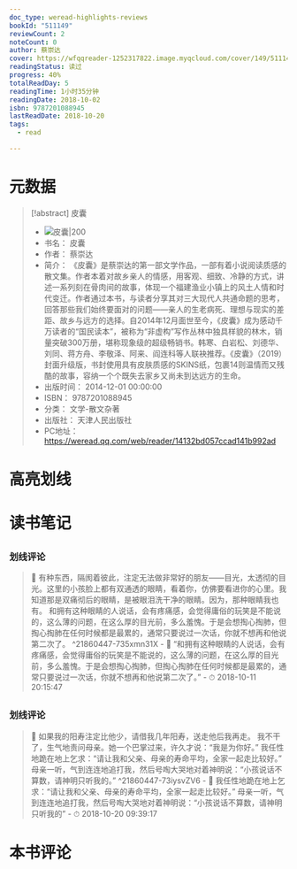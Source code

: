 ```yaml
---
doc_type: weread-highlights-reviews
bookId: "511149"
reviewCount: 2
noteCount: 0
author: 蔡崇达
cover: https://wfqqreader-1252317822.image.myqcloud.com/cover/149/511149/t7_511149.jpg
readingStatus: 读过
progress: 40%
totalReadDay: 5
readingTime: 1小时35分钟
readingDate: 2018-10-02
isbn: 9787201088945
lastReadDate: 2018-10-20
tags:
  - read

---
```

# 元数据
> [!abstract] 皮囊
> - ![ 皮囊|200](https://wfqqreader-1252317822.image.myqcloud.com/cover/149/511149/t7_511149.jpg)
> - 书名： 皮囊
> - 作者： 蔡崇达
> - 简介： 《皮囊》是蔡崇达的第一部文学作品，一部有着小说阅读质感的散文集。作者本着对故乡亲人的情感，用客观、细致、冷静的方式，讲述一系列刻在骨肉间的故事，体现一个福建渔业小镇上的风土人情和时代变迁。作者通过本书，与读者分享其对三大现代人共通命题的思考，回答那些我们始终要面对的问题——亲人的生老病死、理想与现实的差距、故乡与远方的选择。自2014年12月面世至今，《皮囊》成为感动千万读者的“国民读本”，被称为“非虚构”写作丛林中独具样貌的林木，销量突破300万册，堪称现象级的超级畅销书。韩寒、白岩松、刘德华、刘同、蒋方舟、李敬泽、阿来、阎连科等人联袂推荐。《皮囊》（2019）封面升级版，书封使用具有皮肤质感的SKINS纸，包裹14则温情而又残酷的故事，容纳一个个既失去家乡又尚未到达远方的生命。
> - 出版时间： 2014-12-01 00:00:00
> - ISBN： 9787201088945
> - 分类： 文学-散文杂著
> - 出版社： 天津人民出版社
> - PC地址：https://weread.qq.com/web/reader/14132bd057ccad141b992ad

# 高亮划线

# 读书笔记

## 

### 划线评论
> 📌 有种东西，隔阂着彼此，注定无法做非常好的朋友——目光，太透彻的目光。这里的小孩脸上都有双通透的眼睛，看着你，仿佛要看进你的心里。我知道那是双痛彻后的眼睛，是被眼泪洗干净的眼睛。因为，那种眼睛我也有。
和拥有这种眼睛的人说话，会有疼痛感，会觉得庸俗的玩笑是不能说的，这么薄的问题，在这么厚的目光前，多么羞愧。于是会想掏心掏肺，但掏心掏肺在任何时候都是最累的，通常只要说过一次话，你就不想再和他说第二次了。  ^21860447-735xmn31X
    - 💭 “和拥有这种眼睛的人说话，会有疼痛感，会觉得庸俗的玩笑是不能说的，这么薄的问题，在这么厚的目光前，多么羞愧。于是会想掏心掏肺，但掏心掏肺在任何时候都是最累的，通常只要说过一次话，你就不想再和他说第二次了。”
    - ⏱ 2018-10-11 20:15:47
   
## 

### 划线评论
> 📌 如果我的阳寿注定比他少，请借我几年阳寿，送走他后我再走。
我不干了，生气地责问母亲。她一个巴掌过来，许久才说：“我是为你好。”
我任性地跪在地上乞求：“请让我和父亲、母亲的寿命平均，全家一起走比较好。”
母亲一听，气到连连地追打我，然后号啕大哭地对着神明说：“小孩说话不算数，请神明只听我的。”  ^21860447-73iysvZV6
    - 💭 我任性地跪在地上乞求：“请让我和父亲、母亲的寿命平均，全家一起走比较好。”
母亲一听，气到连连地追打我，然后号啕大哭地对着神明说：“小孩说话不算数，请神明只听我的”
    - ⏱ 2018-10-20 09:39:17
   
# 本书评论

